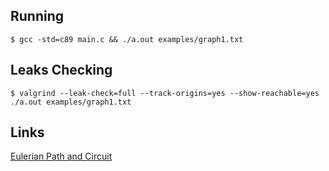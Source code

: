 ## Running

`$ gcc -std=c89 main.c && ./a.out examples/graph1.txt`

## Leaks Checking

`$ valgrind --leak-check=full --track-origins=yes --show-reachable=yes ./a.out examples/graph1.txt`

## Links

[Eulerian Path and Circuit](http://www.graph-magics.com/articles/euler.php)
